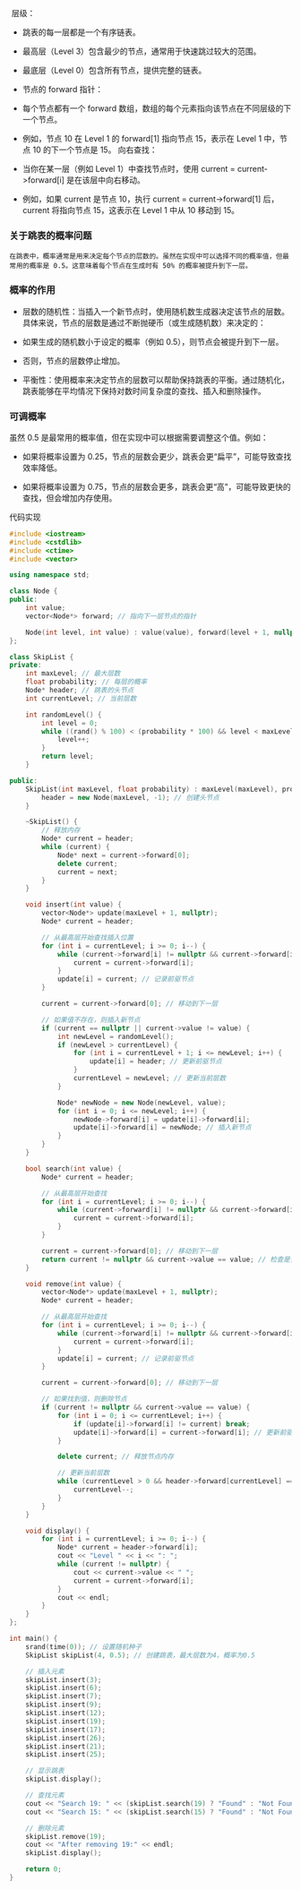  层级：

- 跳表的每一层都是一个有序链表。

- 最高层（Level 3）包含最少的节点，通常用于快速跳过较大的范围。

- 最底层（Level 0）包含所有节点，提供完整的链表。

- 节点的 forward 指针：

- 每个节点都有一个 forward 数组，数组的每个元素指向该节点在不同层级的下一个节点。

- 例如，节点 10 在 Level 1 的 forward[1] 指向节点 15，表示在 Level 1 中，节点 10 的下一个节点是 15。
向右查找：

- 当你在某一层（例如 Level 1）中查找节点时，使用 current = current->forward[i] 是在该层中向右移动。

- 例如，如果 current 是节点 10，执行 current = current->forward[1] 后，current 将指向节点 15，这表示在 Level 1 中从 10 移动到 15。

### 关于跳表的概率问题
	在跳表中，概率通常是用来决定每个节点的层数的。虽然在实现中可以选择不同的概率值，但最常用的概率是 0.5。这意味着每个节点在生成时有 50% 的概率被提升到下一层。

### 概率的作用

- 层数的随机性：当插入一个新节点时，使用随机数生成器决定该节点的层数。具体来说，节点的层数是通过不断抛硬币（或生成随机数）来决定的：

- 如果生成的随机数小于设定的概率（例如 0.5），则节点会被提升到下一层。

- 否则，节点的层数停止增加。

- 平衡性：使用概率来决定节点的层数可以帮助保持跳表的平衡。通过随机化，跳表能够在平均情况下保持对数时间复杂度的查找、插入和删除操作。

### 可调概率

虽然 0.5 是最常用的概率值，但在实现中可以根据需要调整这个值。例如：

- 如果将概率设置为 0.25，节点的层数会更少，跳表会更“扁平”，可能导致查找效率降低。

- 如果将概率设置为 0.75，节点的层数会更多，跳表会更“高”，可能导致更快的查找，但会增加内存使用。

代码实现
```c++
#include <iostream>
#include <cstdlib>
#include <ctime>
#include <vector>

using namespace std;

class Node {
public:
    int value;
    vector<Node*> forward; // 指向下一层节点的指针

    Node(int level, int value) : value(value), forward(level + 1, nullptr) {}
};

class SkipList {
private:
    int maxLevel; // 最大层数
    float probability; // 每层的概率
    Node* header; // 跳表的头节点
    int currentLevel; // 当前层数

    int randomLevel() {
        int level = 0;
        while ((rand() % 100) < (probability * 100) && level < maxLevel) {
            level++;
        }
        return level;
    }

public:
    SkipList(int maxLevel, float probability) : maxLevel(maxLevel), probability(probability), currentLevel(0) {
        header = new Node(maxLevel, -1); // 创建头节点
    }

    ~SkipList() {
        // 释放内存
        Node* current = header;
        while (current) {
            Node* next = current->forward[0];
            delete current;
            current = next;
        }
    }

    void insert(int value) {
        vector<Node*> update(maxLevel + 1, nullptr);
        Node* current = header;

        // 从最高层开始查找插入位置
        for (int i = currentLevel; i >= 0; i--) {
            while (current->forward[i] != nullptr && current->forward[i]->value < value) {
                current = current->forward[i];
            }
            update[i] = current; // 记录前驱节点
        }

        current = current->forward[0]; // 移动到下一层

        // 如果值不存在，则插入新节点
        if (current == nullptr || current->value != value) {
            int newLevel = randomLevel();
            if (newLevel > currentLevel) {
                for (int i = currentLevel + 1; i <= newLevel; i++) {
                    update[i] = header; // 更新前驱节点
                }
                currentLevel = newLevel; // 更新当前层数
            }

            Node* newNode = new Node(newLevel, value);
            for (int i = 0; i <= newLevel; i++) {
                newNode->forward[i] = update[i]->forward[i];
                update[i]->forward[i] = newNode; // 插入新节点
            }
        }
    }

    bool search(int value) {
        Node* current = header;

        // 从最高层开始查找
        for (int i = currentLevel; i >= 0; i--) {
            while (current->forward[i] != nullptr && current->forward[i]->value < value) {
                current = current->forward[i];
            }
        }

        current = current->forward[0]; // 移动到下一层
        return current != nullptr && current->value == value; // 检查是否找到
    }

    void remove(int value) {
        vector<Node*> update(maxLevel + 1, nullptr);
        Node* current = header;

        // 从最高层开始查找
        for (int i = currentLevel; i >= 0; i--) {
            while (current->forward[i] != nullptr && current->forward[i]->value < value) {
                current = current->forward[i];
            }
            update[i] = current; // 记录前驱节点
        }

        current = current->forward[0]; // 移动到下一层

        // 如果找到值，则删除节点
        if (current != nullptr && current->value == value) {
            for (int i = 0; i <= currentLevel; i++) {
                if (update[i]->forward[i] != current) break;
                update[i]->forward[i] = current->forward[i]; // 更新前驱节点
            }

            delete current; // 释放节点内存

            // 更新当前层数
            while (currentLevel > 0 && header->forward[currentLevel] == nullptr) {
                currentLevel--;
            }
        }
    }

    void display() {
        for (int i = currentLevel; i >= 0; i--) {
            Node* current = header->forward[i];
            cout << "Level " << i << ": ";
            while (current != nullptr) {
                cout << current->value << " ";
                current = current->forward[i];
            }
            cout << endl;
        }
    }
};

int main() {
    srand(time(0)); // 设置随机种子
    SkipList skipList(4, 0.5); // 创建跳表，最大层数为4，概率为0.5

    // 插入元素
    skipList.insert(3);
    skipList.insert(6);
    skipList.insert(7);
    skipList.insert(9);
    skipList.insert(12);
    skipList.insert(19);
    skipList.insert(17);
    skipList.insert(26);
    skipList.insert(21);
    skipList.insert(25);

    // 显示跳表
    skipList.display();

    // 查找元素
    cout << "Search 19: " << (skipList.search(19) ? "Found" : "Not Found") << endl;
    cout << "Search 15: " << (skipList.search(15) ? "Found" : "Not Found") << endl;

    // 删除元素
    skipList.remove(19);
    cout << "After removing 19:" << endl;
    skipList.display();

    return 0;
}
```